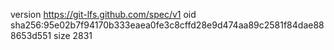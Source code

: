 version https://git-lfs.github.com/spec/v1
oid sha256:95e02b7f94170b333eaea0fe3c8cffd28e9d474aa89c2581f84dae888653d551
size 2831
